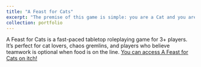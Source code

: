 ```yaml
---
title: "A Feast for Cats"
excerpt: "The premise of this game is simple: you are a Cat and you are starving. <br/><img src='/images/A Feast for Cats Cover Image.png' width='300'>"
collection: portfolio
---
```


A Feast for Cats is a fast-paced tabletop roleplaying game for 3+ players. It’s perfect for cat lovers, chaos gremlins, and players who believe teamwork is optional when food is on the line.
[You can access A Feast for Cats on itch!](https://adelinekpiercy.itch.io/a-feast-for-cats)
